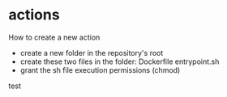 # actions

How to create a new action

- create a new folder in the repository's root
- create these two files in the folder:
   Dockerfile
   entrypoint.sh
- grant the sh file execution permissions (chmod)

test